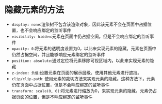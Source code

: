 # 隐藏元素的方法

  * `display: none`:渲染树不包含该渲染对象，因此该元素不会在页面中占据位置，也不会响应绑定的监听事件
  * `visibility: hidden`:元素在页面中仍占据空间，但是不会响应绑定的监听事件
  * `opacity: 0`:将元素的透明度设置为0，以此来实现元素的隐藏。元素在页面中仍然占据空间，并且能够响应元素绑定的监听事件
  * `position: absolute`:通过定位将元素移除可视区域内，以此来实现元素的隐藏
  * `z-index: 负值`:设置元素在页面的展示层级，使用其他元素进行遮挡。
  * `clip/clip-path`: 使用元素的裁切方法来实现元素的隐藏，这种方法下，元素仍在页面中占据位置，但是不会响应绑定的监听事件
  * `transform: scale(0, 0)`:将元素进行缩放为0，来实现元素的隐藏。元素仍占据页面的位置，但是不响应绑定的监听事件
